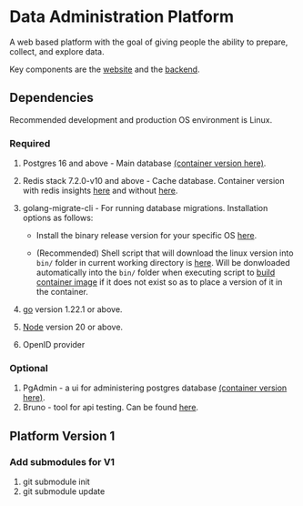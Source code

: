 # Data Administration Platform

A web based platform with the goal of giving people the ability to prepare, collect, and explore data.

Key components are the [website](web/README.md) and the [backend](BACKEND.md).

## Dependencies

Recommended development and production OS environment is Linux.

### Required

1. Postgres 16 and above - Main database [(container version here)](https://hub.docker.com/_/postgres).
2. Redis stack 7.2.0-v10 and above - Cache database. Container version with redis insights [here](https://hub.docker.com/r/redis/redis-stack) and without [here](https://hub.docker.com/r/redis/redis-stack-server).
3. golang-migrate-cli - For running database migrations. Installation options as follows:

   - Install the binary release version for your specific OS [here](https://github.com/golang-migrate/migrate/releases).

   - (Recommended) Shell script that will download the linux version into `bin/` folder in current working directory is [here](scripts/download_golang_migrate.sh). Will be donwloaded automatically into the `bin/` folder when executing script to [build container image](scripts/build_container_images.sh) if it does not exist so as to place a version of it in the container.

4. [go](https://go.dev/dl/) version 1.22.1 or above.
5. [Node](https://nodejs.org/en) version 20 or above.
6. OpenID provider

### Optional

1. PgAdmin - a ui for administering postgres database [(container version here)](https://hub.docker.com/r/dpage/pgadmin4/).
2. Bruno - tool for api testing. Can be found [here](https://www.usebruno.com/downloads).

## Platform Version 1

### Add submodules for V1

1. git submodule init
2. git submodule update
